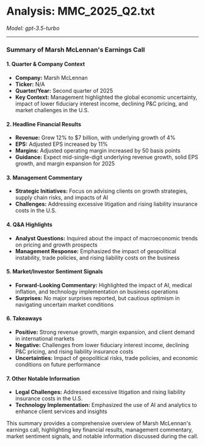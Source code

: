 # Analysis: MMC_2025_Q2.txt

*Model: gpt-3.5-turbo*

---

### Summary of Marsh McLennan's Earnings Call

#### 1. Quarter & Company Context
- **Company:** Marsh McLennan
- **Ticker:** N/A
- **Quarter/Year:** Second quarter of 2025
- **Key Context:** Management highlighted the global economic uncertainty, impact of lower fiduciary interest income, declining P&C pricing, and market challenges in the U.S.

#### 2. Headline Financial Results
- **Revenue:** Grew 12% to $7 billion, with underlying growth of 4%
- **EPS:** Adjusted EPS increased by 11%
- **Margins:** Adjusted operating margin increased by 50 basis points
- **Guidance:** Expect mid-single-digit underlying revenue growth, solid EPS growth, and margin expansion for 2025

#### 3. Management Commentary
- **Strategic Initiatives:** Focus on advising clients on growth strategies, supply chain risks, and impacts of AI
- **Challenges:** Addressing excessive litigation and rising liability insurance costs in the U.S.

#### 4. Q&A Highlights
- **Analyst Questions:** Inquired about the impact of macroeconomic trends on pricing and growth prospects
- **Management Response:** Emphasized the impact of geopolitical instability, trade policies, and rising liability costs on the business

#### 5. Market/Investor Sentiment Signals
- **Forward-Looking Commentary:** Highlighted the impact of AI, medical inflation, and technology implementation on business operations
- **Surprises:** No major surprises reported, but cautious optimism in navigating uncertain market conditions

#### 6. Takeaways
- **Positive:** Strong revenue growth, margin expansion, and client demand in international markets
- **Negative:** Challenges from lower fiduciary interest income, declining P&C pricing, and rising liability insurance costs
- **Uncertainties:** Impact of geopolitical risks, trade policies, and economic conditions on future performance

#### 7. Other Notable Information
- **Legal Challenges:** Addressed excessive litigation and rising liability insurance costs in the U.S.
- **Technology Implementation:** Emphasized the use of AI and analytics to enhance client services and insights

This summary provides a comprehensive overview of Marsh McLennan's earnings call, highlighting key financial results, management commentary, market sentiment signals, and notable information discussed during the call.